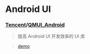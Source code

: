 # Android UI

### [Tencent](https://github.com/Tencent)/[QMUI_Android](https://github.com/Tencent/QMUI_Android)

> 提高 Android UI 开发效率的 UI 库

> [demo](http://qmuiteam.com/android)
